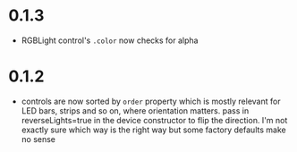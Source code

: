 # 0.1.3

* RGBLight control's `.color` now checks for alpha

# 0.1.2

* controls are now sorted by `order` property which is mostly 
  relevant for LED bars, strips and so on, where orientation 
  matters. pass in reverseLights=true in the device constructor
  to flip the direction. I'm not exactly sure which way is the right
  way but some factory defaults make no sense
